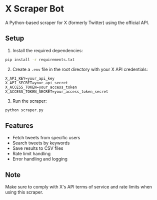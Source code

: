 # X Scraper Bot

A Python-based scraper for X (formerly Twitter) using the official API.

## Setup

1. Install the required dependencies:
```bash
pip install -r requirements.txt
```

2. Create a `.env` file in the root directory with your X API credentials:
```
X_API_KEY=your_api_key
X_API_SECRET=your_api_secret
X_ACCESS_TOKEN=your_access_token
X_ACCESS_TOKEN_SECRET=your_access_token_secret
```

3. Run the scraper:
```bash
python scraper.py
```

## Features

- Fetch tweets from specific users
- Search tweets by keywords
- Save results to CSV files
- Rate limit handling
- Error handling and logging

## Note

Make sure to comply with X's API terms of service and rate limits when using this scraper. 